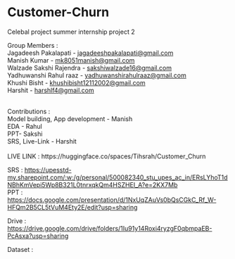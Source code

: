 # Customer-Churn
Celebal project summer internship project 2

Group Members : <br>
Jagadeesh Pakalapati - jagadeeshpakalapati@gmail.com <br>
Manish Kumar - mk8051manish@gmail.com <br>
Walzade Sakshi Rajendra - sakshiwalzade16@gmail.com <br>
Yadhuwanshi Rahul raaz - yadhuwanshirahulraaz@gmail.com <br>
Khushi Bisht - khushibisht12112002@gmail.com <br>
Harshit - harshlf4@gmail.com <br>

<br>
Contributions : <br>
Model building, App development - Manish <br>
EDA - Rahul <br>
PPT- Sakshi <br>
SRS, Live-Link - Harshit <br>
<br>
LIVE LINK : https://huggingface.co/spaces/Tihsrah/Customer_Churn

SRS : https://upesstd-my.sharepoint.com/:w:/g/personal/500082340_stu_upes_ac_in/ERsLYhoT1dNBhKmVepi5Wp8B321L0tnrxqkQm4HSZHEI_A?e=2KX7Mb <br>
PPT : https://docs.google.com/presentation/d/1NxUqZAuVs0bQsCGkC_Rf_W-HFQm2B5CL5tVuM4Ety2E/edit?usp=sharing

Drive : https://drive.google.com/drive/folders/1Iu91y14Roxi4ryzgF0qbmpaEB-PcAsxa?usp=sharing

Dataset : 
